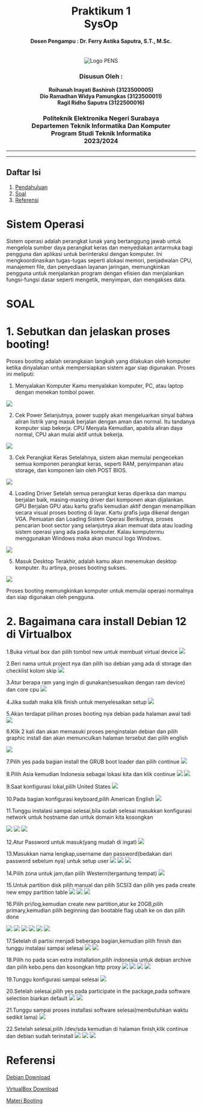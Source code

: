 <div align="center">
    <h1 style="text-align: center;font-weight: bold">Praktikum 1<br>SysOp</h1>
    <h4 style="text-align: center;">Dosen Pengampu : Dr. Ferry Astika Saputra, S.T., M.Sc.</h4>
  </div>
  <br />
  <div align="center">
    <img src="Assets/Logo_PENS.png" alt="Logo PENS">
    <h3 style="text-align: center;">Disusun Oleh : </h3>
    <p style="text-align: center;">
      <strong>Roihanah Inayati Bashiroh (3123500005)</strong><br>
      <strong>Dio Ramadhan Widya Pamungkas (3123500011)</strong><br>
      <strong>Ragil Ridho Saputra (3122500016)</strong>
    </p>
<h3>Politeknik Elektronika Negeri Surabaya<br>Departemen Teknik
Informatika Dan Komputer<br>Program Studi Teknik Informatika<br>2023/2024</h3>
    <hr>
    <hr>
  </div>
  
  ## Daftar Isi
  1. [Pendahuluan](#sistem-operasi)
  2. [Soal](#soal)
  3. [Referensi](#referensi)
  
  
  # Sistem Operasi
  Sistem operasi adalah perangkat lunak yang bertanggung jawab untuk mengelola sumber daya perangkat keras dan menyediakan
  antarmuka bagi pengguna dan aplikasi untuk berinteraksi dengan komputer. Ini mengkoordinasikan tugas-tugas seperti
  alokasi memori, penjadwalan CPU, manajemen file, dan penyediaan layanan jaringan, memungkinkan pengguna untuk
  menjalankan program dengan efisien dan menjalankan fungsi-fungsi dasar seperti mengetik, menyimpan, dan mengakses data.
  
  # SOAL
  # 1. Sebutkan dan jelaskan proses booting!
  Proses booting adalah serangkaian langkah yang dilakukan oleh komputer ketika dinyalakan untuk mempersiapkan sistem agar
  siap digunakan. Proses ini meliputi:
  
  1. Menyalakan Komputer
  Kamu menyalakan komputer, PC, atau laptop dengan menekan tombol power.
  <img src="Assets/Screenshot (785).png">
  
  2. Cek Power
  Selanjutnya, power supply akan mengeluarkan sinyal bahwa aliran listrik yang masuk berjalan dengan aman dan normal. Itu
  tandanya komputer siap bekerja.
     CPU Menyala
  Kemudian, apabila aliran daya normal, CPU akan mulai aktif untuk bekerja.
  <img src="Assets/Screenshot (786).png">
  
  3. Cek Perangkat Keras
  Setelahnya, sistem akan memulai pengecekan semua komponen perangkat keras, seperti RAM, penyimpanan atau storage, dan
  komponen lain oleh POST BIOS.
  <img src="Assets/WhatsApp Image 2024-03-05 at 10.32.08_d628acdd.jpg">
  
  4. Loading Driver
  Setelah semua perangkat keras diperiksa dan mampu berjalan baik, masing-masing driver dari komponen akan dijalankan.
     GPU Berjalan
  GPU atau kartu grafis kemudian aktif dengan menampilkan secara visual proses booting di layar. Kartu grafis juga dikenal
  dengan VGA.
     Pemuatan dan Loading Sistem Operasi
  Berikutnya, proses pencarian boot sector yang selanjutnya akan memuat data atau loading sistem operasi yang ada pada
  komputer. Kalau komputermu menggunakan Windows maka akan muncul logo Windows.
  <img src="Assets/Screenshot (788).png">
  
  5. Masuk Desktop
  Terakhir, adalah kamu akan menemukan desktop komputer. Itu artinya, proses booting sukses.
  <img src="Assets/Screenshot (790).png">
  
  Proses booting memungkinkan komputer untuk memulai operasi normalnya dan siap digunakan oleh pengguna.
  
  # 2. Bagaimana cara install Debian 12 di Virtualbox
  
  1.Buka virtual box dan pilih tombol new untuk membuat virtual device
  <img src="Assets/picture1.png">
  
  2.Beri nama untuk project nya dan pilih iso debian yang ada di storage dan checklist kolom skip
  <img src="Assets/picture2.png">
  
  3.Atur berapa ram yang ingin di gunakan(sesuaikan dengan ram device) dan core cpu
  <img src="Assets/picture3.png">
  
  4.Jika sudah maka klik finish untuk menyelesaikan setup
  <img src="Assets/picture 4.png">
  
  5.Akan terdapat pilihan proses booting nya debian pada halaman awal tadi
  <img src="Assets/picture 5.png">
  
  6.Klik 2 kali dan akan memasuki proses penginstalan debian dan pilih graphic install dan akan memunculkan halaman
  tersebut dan pilih english
  
  <img src="Assets/picture 6.png">
  
  7.Pilih yes pada bagian install the GRUB boot loader dan pilih continue
  <img src="Assets/picture 7.png">
  
  8.Pilih Asia kemudian Indonesia sebagai lokasi kita dan klik continue
  <img src="Assets/picture 8.png">
  <img src="Assets/picture 9.png">
  
  9.Saat konfigurasi lokal,pilih United States
  <img src="Assets/picture 10.png">
  
  10.Pada bagian konfigurasi keyboard,pilih American English
  <img src="Assets/picture 11.png">
  
  11.Tunggu instalasi sampai selesai,bila sudah selesai masukkan konfigurasi network untuk hostname dan untuk domain kita
  kosongkan
  
  <img src="Assets/picture 12.png">
  <img src="Assets/picture 13.png">
  <img src="Assets/picture 14.png">
  
  12.Atur Password untuk masuk(yang mudah di ingat)
  <img src="Assets/picture 15.png">
  
  13.Masukkan nama lengkap,username dan password(bedakan dari password sebelum nya) untuk setup user
  <img src="Assets/picture 16.png">
  <img src="Assets/picture 17.png">
  <img src="Assets/picture 18.png">
  
  14.Pilih zona untuk jam,dan pilih Western(tergantung tempat)
  <img src="Assets/picture 19.png">
  
  15.Untuk partition disk pilih manual dan pilih SCSI3 dan pilih yes pada create new empy partition table
  <img src="Assets/picture 20.png">
  <img src="Assets/picture 21.png">
  <img src="Assets/picture 22.png">
  
  16.Pilih pri/log,kemudian create new partition,atur ke 20GB,pilih primary,kemudian pilih beginning dan bootable flag
  ubah ke on dan pilih done
  
  <img src="Assets/picture 23.png">
  <img src="Assets/picture 24.png">
  <img src="Assets/picture 25.png">
  <img src="Assets/picture 26.png">
  <img src="Assets/picture 27.png">
  <img src="Assets/picture 28.png">
  
  17.Setelah di partisi menjadi beberapa bagian,kemudian pilih finish dan tunggu instalasi sampai selesai
  <img src="Assets/picture 29.png">
  <img src="Assets/picture 30.png">
  
  18.Pilih no pada scan extra installation,pilih indonesia untuk debian archive dan pilih kebo.pens dan kosongkan http
  proxy
  <img src="Assets/picture 31.png">
  <img src="Assets/picture 32.png">
  <img src="Assets/picture 33.png">
  <img src="Assets/picture 34.png">
  
  19.Tunggu konfigurasi sampai selesai
  <img src="Assets/picture 35.png">
  
  20.Setelah selesai,pilih yes pada participate in the package,pada software selection biarkan default
  <img src="Assets/picture 36.png">
  <img src="Assets/picture 37.png">
  
  21.Tunggu sampai proses installasi software selesai(membutuhkan waktu sedikit lama)
  <img src="Assets/picture 38.png">
  
  22.Setelah selesai,pilih /dev/sda kemudian di halaman finish,klik continue dan debian sudah terinstall
  <img src="Assets/picture 39.png">
  <img src="Assets/picture 40.png">
  <img src="Assets/picture 41.png">
  
  # Referensi
  
  [Debian Download](https://www.debian.org/download)
  
  [VirtualBox Download](https://www.virtualbox.org/wiki/Downloads)
  
  [Materi Booting](https://inigadgets.com/mengenal-apa-itu-booting/)
